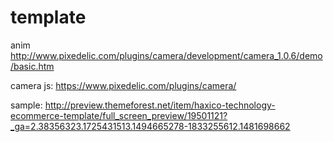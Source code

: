 # template

anim
http://www.pixedelic.com/plugins/camera/development/camera_1.0.6/demo/basic.htm

camera js:
https://www.pixedelic.com/plugins/camera/

sample:
http://preview.themeforest.net/item/haxico-technology-ecommerce-template/full_screen_preview/19501121?_ga=2.38356323.1725431513.1494665278-1833255612.1481698662